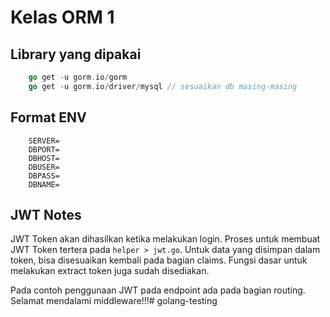 # Kelas ORM 1

## Library yang dipakai

```go
    go get -u gorm.io/gorm
    go get -u gorm.io/driver/mysql // sesuaikan db masing-masing
```

## Format ENV
```env
    SERVER=
    DBPORT=
    DBHOST=
    DBUSER=
    DBPASS=
    DBNAME=
```

## JWT Notes

JWT Token akan dihasilkan ketika melakukan login.
Proses untuk membuat JWT Token tertera pada `helper > jwt.go`. Untuk data yang disimpan dalam token, bisa disesuaikan kembali pada bagian claims. Fungsi dasar untuk melakukan extract token juga sudah disediakan.

Pada contoh penggunaan JWT pada endpoint ada pada bagian routing. Selamat mendalami middleware!!!#   g o l a n g - t e s t i n g  
 